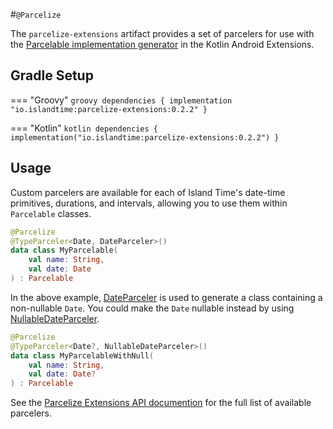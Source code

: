 #`@Parcelize`

The `parcelize-extensions` artifact provides a set of parcelers for use with the [Parcelable implementation generator](https://kotlinlang.org/docs/tutorials/android-plugin.html#parcelable-implementations-generator) in the Kotlin Android Extensions.

## Gradle Setup

=== "Groovy"
    ```groovy
    dependencies {
        implementation "io.islandtime:parcelize-extensions:0.2.2"
    }
    ```

=== "Kotlin"
    ```kotlin
    dependencies {
        implementation("io.islandtime:parcelize-extensions:0.2.2")
    }
    ```

## Usage

Custom parcelers are available for each of Island Time's date-time primitives, durations, and intervals, allowing you to use them within `Parcelable` classes.

```kotlin
@Parcelize
@TypeParceler<Date, DateParceler>()
data class MyParcelable(
    val name: String,
    val date: Date
) : Parcelable
```

In the above example, [DateParceler](../api/parcelize/io.islandtime.extensions.parcelize/-date-parceler/index.md) is used to generate a class containing a non-nullable `Date`. You could make the `Date` nullable instead by using [NullableDateParceler](../api/parcelize/io.islandtime.extensions.parcelize/-nullable-date-parceler/index.md).

```kotlin
@Parcelize
@TypeParceler<Date?, NullableDateParceler>()
data class MyParcelableWithNull(
    val name: String,
    val date: Date?
) : Parcelable
```

See the [Parcelize Extensions API documention](../api/parcelize/index.md) for the full list of available parcelers.